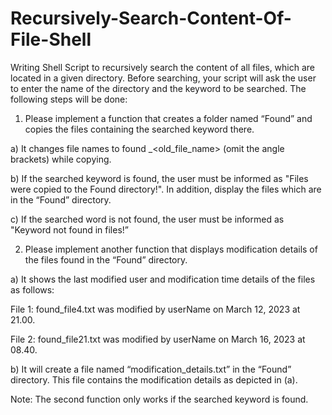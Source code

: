 # Recursively-Search-Content-Of-File-Shell

Writing Shell Script to recursively search the content of all files, which are located in a given directory. Before searching, your script will ask the user to enter the name of the directory and the keyword to be searched. The following steps will be done:

1. Please implement a function that creates a folder named “Found” and copies the files containing the searched keyword there.

a) It changes file names to found _<old_file_name> (omit the angle brackets) while copying.

b) If the searched keyword is found, the user must be informed as "Files were copied to the Found directory!". In addition, display the files which are in the “Found” directory.

c) If the searched word is not found, the user must be informed as "Keyword not found in files!”

2. Please implement another function that displays modification details of the files found in the “Found” directory.

a) It shows the last modified user and modification time details of the files as follows: 

File 1: found_file4.txt was modified by userName on March 12, 2023 at 21.00.

File 2: found_file21.txt was modified by userName on March 16, 2023 at 08.40.

b) It will create a file named “modification_details.txt” in the “Found” directory. This file contains the modification details as depicted in (a).

Note: The second function only works if the searched keyword is found.
